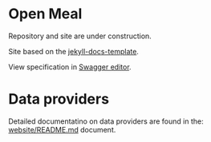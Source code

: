 # Open Meal

Repository and site are under construction.

Site based on the [jekyll-docs-template](http://bruth.github.io/jekyll-docs-template/).

View specification in [Swagger editor](https://editor.swagger.io/?url=https://raw.githubusercontent.com/Sambruk/Open-Meal/main/OpenAPI-Specification.yml).

# Data providers
Detailed documentatino on data providers are found in the: [website/README.md](website/README.md#data-providers) document.